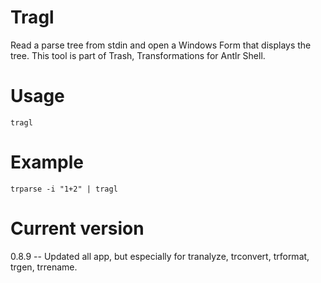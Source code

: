 # Tragl

Read a parse tree from stdin and open a Windows Form that displays the tree.
This tool is part of Trash, Transformations for Antlr Shell.

# Usage

    tragl

# Example

    trparse -i "1+2" | tragl

# Current version

0.8.9 -- Updated all app, but especially for tranalyze, trconvert, trformat, trgen, trrename.
